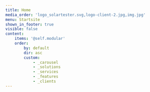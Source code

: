 ```yaml
---
title: Home
media_order: 'logo_solartester.svg,logo-client-2.jpg,img.jpg'
menu: Startsite
shown_in_footer: true
visible: false
content:
    items: '@self.modular'
    order:
        by: default
        dir: asc
        custom:
            - _carousel
            - _solutions
            - _services
            - _features
            - _clients
---
```


<!-- <img src="/user/pages/01.home/_solutions/icon-council.svg" alt="svg picture" width="100">
<img src="/user/pages/01.home/_solutions/icon-inspection.svg" alt="svg picture" width="100">
<img src="/user/pages/01.home/_solutions/icon-service.svg" alt="svg picture" width="100">
<img src="/user/pages/01.home/_solutions/icon-report.svg" alt="svg picture" width="100">
<img src="/images/logo_solartester.svg" alt="svg picture" width="100">
<img src="/user/pages/01.home/_solutions/logo_solartester.svg" alt="svg picture" width="100">  -->
